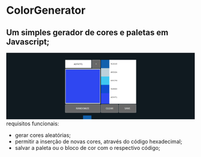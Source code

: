 # ColorGenerator
## Um simples gerador de cores e paletas em Javascript;
!["Generator landing page overview](/cover.png "Generator overview")
requisitos funcionais:
- gerar cores aleatórias;
- permitir a inserção de novas cores, através do código hexadecimal;
- salvar a paleta ou o bloco de cor com o respectivo código;